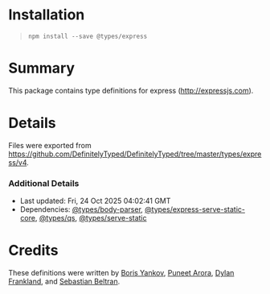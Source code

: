 # Installation
> `npm install --save @types/express`

# Summary
This package contains type definitions for express (http://expressjs.com).

# Details
Files were exported from https://github.com/DefinitelyTyped/DefinitelyTyped/tree/master/types/express/v4.

### Additional Details
 * Last updated: Fri, 24 Oct 2025 04:02:41 GMT
 * Dependencies: [@types/body-parser](https://npmjs.com/package/@types/body-parser), [@types/express-serve-static-core](https://npmjs.com/package/@types/express-serve-static-core), [@types/qs](https://npmjs.com/package/@types/qs), [@types/serve-static](https://npmjs.com/package/@types/serve-static)

# Credits
These definitions were written by [Boris Yankov](https://github.com/borisyankov), [Puneet Arora](https://github.com/puneetar), [Dylan Frankland](https://github.com/dfrankland), and [Sebastian Beltran](https://github.com/bjohansebas).
